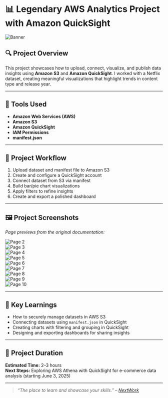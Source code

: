 # 📊 Legendary AWS Analytics Project with Amazon QuickSight

![Banner](aws_quicksight_project_page_1.png)

## 🔍 Project Overview

This project showcases how to upload, connect, visualize, and publish data insights using **Amazon S3** and **Amazon QuickSight**. I worked with a Netflix dataset, creating meaningful visualizations that highlight trends in content type and release year.

---

## 🧰 Tools Used

- **Amazon Web Services (AWS)**
- **Amazon S3**
- **Amazon QuickSight**
- **IAM Permissions**
- **manifest.json**

---

## 📁 Project Workflow

1. Upload dataset and manifest file to Amazon S3
2. Create and configure a QuickSight account
3. Connect dataset from S3 via manifest
4. Build bar/pie chart visualizations
5. Apply filters to refine insights
6. Create and export a polished dashboard

---

## 🖼️ Project Screenshots

_Page previews from the original documentation:_

![Page 2](aws_quicksight_project_page_2.png)  
![Page 3](aws_quicksight_project_page_3.png)  
![Page 4](aws_quicksight_project_page_4.png)  
![Page 5](aws_quicksight_project_page_5.png)  
![Page 6](aws_quicksight_project_page_6.png)  
![Page 7](aws_quicksight_project_page_7.png)  
![Page 8](aws_quicksight_project_page_8.png)  
![Page 9](aws_quicksight_project_page_9.png)  
![Page 10](aws_quicksight_project_page_10.png)

---

## 🧠 Key Learnings

- How to securely manage datasets in AWS S3
- Connecting datasets using `manifest.json` in QuickSight
- Creating charts with filtering and grouping in QuickSight
- Designing and exporting dashboards for sharing insights

---

## 📅 Project Duration

**Estimated Time:** 2–3 hours  
**Next Steps:** Exploring AWS Athena with QuickSight for e-commerce data analysis (starting June 3, 2025)

---

> _“The place to learn and showcase your skills.” – [NextWork](https://nextwork.org)_


